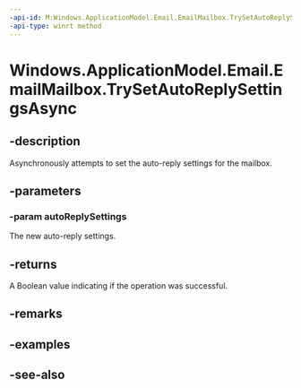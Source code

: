 ```yaml
---
-api-id: M:Windows.ApplicationModel.Email.EmailMailbox.TrySetAutoReplySettingsAsync(Windows.ApplicationModel.Email.EmailMailboxAutoReplySettings)
-api-type: winrt method
---
```


<!-- Method syntax
public Windows.Foundation.IAsyncOperation<bool> TrySetAutoReplySettingsAsync(Windows.ApplicationModel.Email.EmailMailboxAutoReplySettings autoReplySettings)
-->

# Windows.ApplicationModel.Email.EmailMailbox.TrySetAutoReplySettingsAsync

## -description
Asynchronously attempts to set the auto-reply settings for the mailbox.

## -parameters
### -param autoReplySettings
The new auto-reply settings.

## -returns
A Boolean value indicating if the operation was successful.

## -remarks

## -examples

## -see-also
